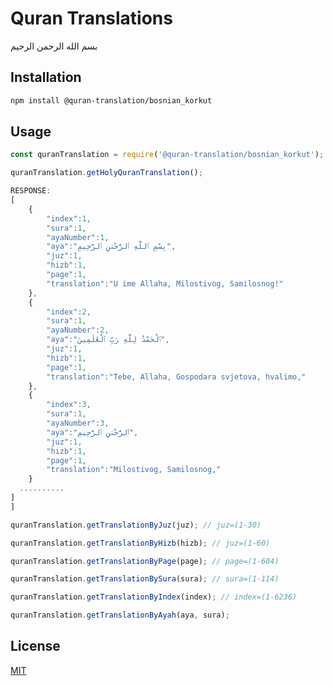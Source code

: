 # Quran Translations
بسم الله الرحمن الرحيم
## Installation

```bash
npm install @quran-translation/bosnian_korkut
```

## Usage
```typescript
const quranTranslation = require('@quran-translation/bosnian_korkut');
```

```typescript
quranTranslation.getHolyQuranTranslation();

RESPONSE:
[
	{
		"index":1,
		"sura":1,
		"ayaNumber":1,
		"aya":"بِسْمِ ٱللَّهِ ٱلرَّحْمَٰنِ ٱلرَّحِيمِ",
		"juz":1,
		"hizb":1,
		"page":1,
		"translation":"U ime Allaha, Milostivog, Samilosnog!"
	},
	{
		"index":2,
		"sura":1,
		"ayaNumber":2,
		"aya":"ٱلْحَمْدُ لِلَّهِ رَبِّ ٱلْعَٰلَمِينَ",
		"juz":1,
		"hizb":1,
		"page":1,
		"translation":"Tebe, Allaha, Gospodara svjetova, hvalimo,"
	},
	{
		"index":3,
		"sura":1,
		"ayaNumber":3,
		"aya":"ٱلرَّحْمَٰنِ ٱلرَّحِيمِ",
		"juz":1,
		"hizb":1,
		"page":1,
		"translation":"Milostivog, Samilosnog,"
	}
  ..........
]
]
```


```typescript
quranTranslation.getTranslationByJuz(juz); // juz=(1-30)
```

```typescript
quranTranslation.getTranslationByHizb(hizb); // juz=(1-60)
```

```typescript
quranTranslation.getTranslationByPage(page); // page=(1-604)
```

```typescript
quranTranslation.getTranslationBySura(sura); // sura=(1-114)
```

```typescript
quranTranslation.getTranslationByIndex(index); // index=(1-6236)
```

```typescript
quranTranslation.getTranslationByAyah(aya, sura);

```

## License
[MIT](https://choosealicense.com/licenses/mit/)